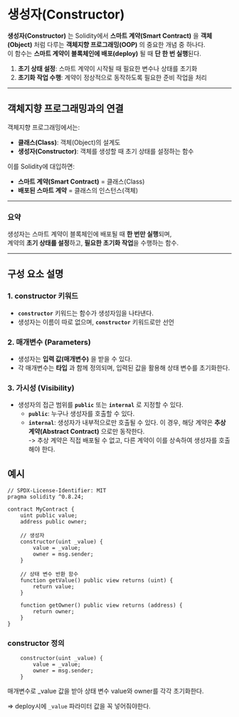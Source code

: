 # 생성자(Constructor)

**생성자(Constructor)** 는 Solidity에서 **스마트 계약(Smart Contract)** 을 **객체(Object)** 처럼 다루는 **객체지향 프로그래밍(OOP)** 의 중요한 개념 중 하나다.  
이 함수는 **스마트 계약이 블록체인에 배포(deploy)** 될 때 **단 한 번 실행**된다.  

1. **초기 상태 설정**: 스마트 계약이 시작될 때 필요한 변수나 상태를 초기화  
2. **초기화 작업 수행**: 계약이 정상적으로 동작하도록 필요한 준비 작업을 처리

---

## **객체지향 프로그래밍과의 연결**

객체지향 프로그래밍에서는:

- **클래스(Class)**: 객체(Object)의 설계도  
- **생성자(Constructor)**: 객체를 생성할 때 초기 상태를 설정하는 함수  

이를 Solidity에 대입하면:

- **스마트 계약(Smart Contract)** = 클래스(Class)  
- **배포된 스마트 계약** = 클래스의 인스턴스(객체)

---

### **요약**  
생성자는 스마트 계약이 블록체인에 배포될 때 **한 번만 실행**되며,  
계약의 **초기 상태를 설정**하고, **필요한 초기화 작업**을 수행하는 함수.

---
## **구성 요소 설명**

### 1. **constructor 키워드**
- **`constructor`** 키워드는 함수가 생성자임을 나타낸다.  
- 생성자는 이름이 따로 없으며, **`constructor`** 키워드로만 선언

### 2. **매개변수 (Parameters)**
- 생성자는 **입력 값(매개변수)** 을 받을 수 있다.  
- 각 매개변수는 **타입** 과 함께 정의되며, 입력된 값을 활용해 상태 변수를 초기화한다.

### 3. **가시성 (Visibility)**
- 생성자의 접근 범위를 **`public`** 또는 **`internal`** 로 지정할 수 있다.  
  - **`public`**: 누구나 생성자를 호출할 수 있다.  
  - **`internal`**: 생성자가 내부적으로만 호출될 수 있다. 이 경우, 해당 계약은 **추상 계약(Abstract Contract)** 으로만 동작한다.  
  -> 추상 계약은 직접 배포될 수 없고, 다른 계약이 이를 상속하여 생성자를 호출해야 한다.

## 예시
```solidity
// SPDX-License-Identifier: MIT
pragma solidity ^0.8.24;

contract MyContract {
    uint public value;
    address public owner;

    // 생성자
    constructor(uint _value) {
        value = _value;
        owner = msg.sender;
    }

    // 상태 변수 반환 함수
    function getValue() public view returns (uint) {
        return value;
    }

    function getOwner() public view returns (address) {
        return owner;
    }
}
```

### constructor 정의
```solidity
    constructor(uint _value) {
        value = _value;
        owner = msg.sender;
    }
```
매개변수로 _value 값을 받아 상태 변수 value와 owner를 각각 초기화한다.

=> deploy시에 `_value` 파라미터 값을 꼭 넣어줘야한다.